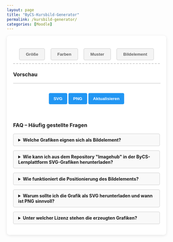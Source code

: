 ```yaml
---
layout: page
title: "ByCS-Kursbild-Generator"
permalink: /kursbild-generator/
categories: [Moodle]
---
```

<style>
        h1 {
            text-align: center;
            color: #333;
        }

        .container {
            display: flex;
            flex-direction: column;
            gap: 20px;
            min-width: 350px;
        }

        .controls {
            background-color: white;
            padding: 20px;
            border-radius: 8px;
            box-shadow: 0 2px 10px rgba(0, 0, 0, 0.1);
        }

        .control-group {
            margin-bottom: 15px;
        }

        label {
            display: block;
            margin-bottom: 5px;
            font-weight: 600;
        }

        select,
        input {
            padding: 8px;
            border: 1px solid #ddd;
            border-radius: 4px;
        }

                .color-inputs,
        .size-inputs,
        .pattern-selection {
            display: grid;
            grid-template-columns: repeat(3, 1fr);
            gap: 10px;
            padding: 8px;
        }

        /* Für mittlere Bildschirme: nur zwei Spalten */
        @media (max-width: 768px) {
            .color-inputs,
            .size-inputs,
            .pattern-selection {
                grid-template-columns: repeat(2, 1fr);
            }
        }

        /* Für kleine Bildschirme: eine Spalte */
        @media (max-width: 480px) {
            .color-inputs,
            .size-inputs,
            .pattern-selection {
                grid-template-columns: 1fr;
            }
        }

        .color-inputs input {
            padding: 0px;
        }

        button {
            background-color: #4CAF50;
            color: white;
            border: none;
            padding: 10px 15px;
            border-radius: 4px;
            cursor: pointer;
            font-weight: 600;
            margin-top: 10px;
        }

        button:hover {
            background-color: #45a049;
        }

        #svg-container {
            width: 100%;
            border: 1px solid #ddd;
            overflow: hidden;
            position: relative;
        }

        .download-section {
            margin-top: 20px;
            text-align: center;
        }

        #download-btn, #download-png-btn,
        #generate-btn {
            background-color: #2196F3;
        }

        #download-btn:hover {
            background-color: #0b7dda;
        }

        .pattern-selection label {
            display: flex;
            align-items: center;
            gap: 5px;
        }

        .pattern-selection input[type="radio"] {
            margin: 0;
        }

        .image-size-slider {
            margin-top: 10px;
        }

        .color-section {
            display: flex;
            flex-direction: column;
            gap: 10px;
        }

        .secondary-color-container {
            transition: opacity 0.3s;
        }

        .disabled {
            opacity: 0.5;
            pointer-events: none;
        }

        .hidden {
            display: none;
        }

                /* Style für die Navigation */
        .navigation {
            display: flex;
            flex-direction: row;
            flex-wrap: wrap;
            justify-content: space-around;
            margin-bottom: 20px;
            padding: 10px;
            border-bottom: dashed 2px #ccc;
        }

        /* Tablet: 2 Elemente pro Zeile */
        @media (max-width: 768px) {
            .navigation {
                justify-content: space-between;
            }

            .navigation > * {
                flex: 0 0 48%;
                margin-bottom: 10px;
            }
        }

        /* Smartphone: 1 Element pro Zeile */
        @media (max-width: 480px) {
            .navigation > * {
                flex: 0 0 100%;
            }
        }

        .tab-button {
            padding: 10px 20px;
            cursor: pointer;
            border: 1px solid #ccc;
            background-color: #f4f4f4;
            color: #656565;
        }

        .tab-button:hover {
            background-color: #ddd;
        }

        .tab-button.active {
            background-color: #3498db;
            color: white;
        }

        /* Style für den Inhalt der Tabs */
        .tab-content {
            display: none;
            margin-bottom: 12px;
            width: 600px;
            }

        .tab-content.active {
            display: block;
        }
        details {
            margin-bottom: 1em;
            background: #f9f9f9;
            border: 1px solid #ccc;
            padding: 10px 15px;
            border-radius: 4px;
            }
            summary {
            cursor: pointer;
            font-weight: bold;
            outline: none;
            }
            summary::-webkit-details-marker {
            margin-right: 10px;
            }
</style>
<div class="controls">
<div class="navigation">
    <button class="tab-button" onclick="openTab(event, 'options')">Größe</button>
    <button class="tab-button" onclick="openTab(event, 'colors')">Farben</button>
    <button class="tab-button" onclick="openTab(event, 'pattern')">Muster</button>
    <button class="tab-button" onclick="openTab(event, 'image')">Bildelement</button>
</div>

<div class="tab-content" id="options">
    <div class="control-group">
        <label for="preset">Optimiert für</label>
        <select id="preset">
            <option value="1800x390">Kursbild im Kurs</option>
            <option value="1800x600">Kursbild in der Übersicht</option>
            <option value="900x520">Drive Space</option>
            <option value="600x600">Quadratisch</option>
            <option value="custom">Benutzerdefiniert</option>
        </select>
    </div>
    <div class="control-group hidden" id="custom-dimensions">
        <label>Abmessungen</label>
        <div class="size-inputs">
            <div>
                <label for="width">Breite (px)</label>
                <input type="number" id="width" value="1800" min="200" max="2000">
            </div>
            <div>
                <label for="height">Höhe (px)</label>
                <input type="number" id="height" value="360" min="100" max="800">
            </div>
        </div>
    </div>
</div>

<div class="tab-content" id="colors">
    <div class="control-group color-section">
        <label>Farbverlauf</label>
        <select id="gradient-type" style="max-width: 250px">
            <option value="linear">Linear (Links nach Rechts)</option>
            <option value="linear-top-bottom">Linear (Oben nach Unten)</option>
            <option value="radial">Radial (Mitte nach Außen)</option>
            <option value="diagonal">Diagonal</option>
            <option value="none">Ohne</option>
        </select>
        <div class="color-inputs" id="color-selection">
            <div>
                <label for="primary-color">Primärfarbe</label>
                <input type="color" id="primary-color" value="#3498db">
                <label><input type="checkbox" id="primary-transparent"> Transparent</label>
            </div>
            <div class="secondary-color-container" id="secondary-color-container">
                <label for="secondary-color">Sekundärfarbe</label>
                <input type="color" id="secondary-color" value="#2ecc71">
                <label><input type="checkbox" id="secondary-transparent"> Transparent</label>
            </div>
        </div>
    </div>
</div>

<div class="tab-content" id="pattern">
    <div class="control-group">
        <label>Hintergundmuster</label>
        <div class="pattern-selection" id="pattern-selection">
            <label><input type="radio" name="pattern" value="none" checked> Ohne</label>
            <label><input type="radio" name="pattern" value="waves"> Wellen</label>
            <label><input type="radio" name="pattern" value="circles"> Kreise</label>
            <label><input type="radio" name="pattern" value="dots"> Punkte</label>
            <label><input type="radio" name="pattern" value="dabs"> Sprenkel</label>
            <label><input type="radio" name="pattern" value="stars"> Sternenhimmel</label>
            <label><input type="radio" name="pattern" value="lines"> Linien</label>
            <label><input type="radio" name="pattern" value="grid"> Gitter</label>
            <label><input type="radio" name="pattern" value="crosses"> Kreuze</label>  
        </div>
    </div>
        <label>Animationstyp</label>
        <select id="animation-type">
            <option value="none">Ohne</option>
            <option value="translate">Bewegung links nach rechts</option>
            <option value="translate2">Bewegung oben nach unten</option>
            <option value="rotate">Rotation</option>
            <option value="fade">Ausblenden</option>
            <option value="diagonal">Diagonal</option>
        </select>
<br><br>
<label>Animationsgeschwindigkeit</label>
<select id="animation-speed">
<option value="slow">Langsam</option>
<option value="medium" selected>Mittel</option>
<option value="fast">Schnell</option>
</select>
</div>

<div class="tab-content" id="image">
    <div class="control-group">
        <label>Bild-Element hochladen (SVG)</label>
        <input type="file" id="image-upload" accept="image/svg+xml"><br><br>
        <div id="image-controls" class="hidden">
            <label for="image-size">Bildgröße:</label>
            <input type="range" id="image-size" class="image-size-slider" min="25" max="300" value="100">
            <label for="image-position" class="hidden">Bildposition x:</label>
            <input type="range" id="image-position" class="image-position-slider hidden" min="0" max="100"
                value="50">
            <label for="image-position" class="hidden">Bildposition y:</label>
            <input type="range" id="image-position-y" class="image-position-slider hidden" min="-100" max="100"
                value="0">
            <br>
            <button id="reset-position-btn">Position zurücksetzen</button>
        </div>
    </div>
</div>

<div class="preview">
    <h3>Vorschau</h3>
    <div id="svg-container"></div>
    <div class="download-section">
        <button id="download-btn">SVG</button>
        <button id="download-png-btn">PNG</button>
        <button id="generate-btn">Aktualisieren</button>
    </div>
</div>
<br><br>
<h3>FAQ – Häufig gestellte Fragen</h3>

<details>
    <summary>Welche Grafiken eignen sich als Bildelement?</summary>
    <p>Die Grafiken müssen im SVG-Format vorliegen. Geeignete Dateien können aus dem Repository "Imagehub" in der ByCS-Lernplattform heruntergeladen werden.
    </p>
  </details>
<details>
    <summary>Wie kann ich aus dem Repository "Imagehub" in der ByCS-Lernplattform SVG-Grafiken herunterladen?</summary>
    <p>Gehe in der Lernplattform zu <a href="https://www.bycs.de/hilfe-und-tutorials/lernplattform/meine-dateien-fuer-lernende/index.html">Meine Dateien</a> und füge dort aus dem Imagehub die gewünschten Grafiken zu deinen Dateien hinzu. Nach dem Speichern kannst du Sie von dort bequem herunterladen.
    Achtung: Das Repository steht nur bayerischen Lehrkräften zu Verfügung.
    </p>
  </details>
  <details>
  <summary>Wie funktioniert die Positionierung des Bildelements?</summary>
  <p>
    - Sobald du ein SVG hochgeladen hast, erscheint im Vorschaubereich dein Bild als ein verschiebbares Element.<br>
    - Du kannst das Bild mit der Maus oder per Finger (auf Touchscreens) verschieben.<br>
    - Die Bildgröße lässt sich über den Schieberegler einstellen.<br>
    - Mit dem Button „Position zurücksetzen“ wird die Bildposition auf den Standard (zentrale Platzierung) zurückgesetzt.
  </p>
</details>
<details>
    <summary>Warum sollte ich die Grafik als SVG herunterladen und wann ist PNG sinnvoll?</summary>
    <p>
      SVG (Scalable Vector Graphics) bietet den Vorteil, dass die Grafiken verlustfrei skaliert werden können und somit auf allen Bildschirmgrößen gestochen scharf aussehen. Dadurch eignet sich SVG besonders gut für moderne Web-Anwendungen und responsive Designs.<br><br>
      Lade das PNG herunter, wenn du es als Bild im Drive Space verwenden möchtest, da SVG hier nicht unterstützt wird. PNG-Dateien sind rasterbasiert und unterstützen keine Animationen.
    </p>
  </details>
<details>
    <summary>Unter welcher Lizenz stehen die erzeugten Grafiken?</summary>
  <p>Die erzeugten Bilder stehen (abhängig vom hochgeladenen Bildelement) unter der Lizenz <a
    href="https://creativecommons.org/publicdomain/zero/1.0/deed.de" target="_blank"
    rel="license noopener noreferrer">CC0 1.0</a>.
    </p>
  </details>
</div>
<script>
        document.addEventListener("DOMContentLoaded", () => {
                const widthInput = document.getElementById("width");
                const heightInput = document.getElementById("height");
                // Wertebereich
                const widthMin = parseInt(widthInput.min);
                const widthMax = parseInt(widthInput.max);
                const heightMin = parseInt(heightInput.min);
                const heightMax = parseInt(heightInput.max);
                function validateInput(input, min, max) {
                    let value = parseInt(input.value);
                    if (isNaN(value)) {
                        input.value = min;
                        return;
                    }
                    if (value < min) {
                        input.value = min;
                        alert(`Wert zu klein! Mindestwert ist ${min}px.`);
                    } else if (value > max) {
                        input.value = max;
                        alert(`Wert zu groß! Maximalwert ist ${max}px.`);
                    }
                }
                widthInput.addEventListener("change", () => {
                    validateInput(widthInput, widthMin, widthMax);
                });
                heightInput.addEventListener("change", () => {
                    validateInput(heightInput, heightMin, heightMax);
                });
            });
        </script>
   <script>
            document.addEventListener('DOMContentLoaded', function () {
                const generateBtn = document.getElementById('generate-btn');
                const downloadBtn = document.getElementById('download-btn');
                const downloadPngBtn = document.getElementById('download-png-btn');
                const svgContainer = document.getElementById('svg-container');
                const imageUpload = document.getElementById('image-upload');
                const imageSizeSlider = document.getElementById('image-size');
                const imagePositionSlider = document.getElementById('image-position');
                const imagePositionSliderY = document.getElementById('image-position-y');
                const resetPositionBtn = document.getElementById('reset-position-btn'); // Neuer Button
                const gradientType = document.getElementById('gradient-type');
                const secondaryColorContainer = document.getElementById('secondary-color-container');
                const primaryColor = document.getElementById('primary-color');
                const secondaryColor = document.getElementById('secondary-color');
                let uploadedImage = null;
                let uploadedImageAspectRatio = 1;
                let isDragging = false;
                let currentX, currentY;
                let initialX, initialY;
                generateBtn.addEventListener('click', generateHeader);
                downloadBtn.addEventListener('click', downloadSVG);
                downloadPngBtn.addEventListener('click', downloadPNG);
                imageUpload.addEventListener('change', handleImageUpload);
                gradientType.addEventListener('change', toggleSecondaryColor);
                primaryColor.addEventListener('input', generateHeader);
                secondaryColor.addEventListener('input', generateHeader);
                document.getElementById('primary-transparent').addEventListener('change', generateHeader);
                document.getElementById('secondary-transparent').addEventListener('change', generateHeader);
                document.getElementById('pattern-selection').addEventListener('change', generateHeader);
                document.getElementById('animation-type').addEventListener('change', generateHeader);
                document.getElementById('animation-speed').addEventListener('change', generateHeader);
                document.getElementById('width').addEventListener('input', generateHeader);
                document.getElementById('height').addEventListener('input', generateHeader);
                imageSizeSlider.addEventListener('input', generateHeader);
                imagePositionSlider.addEventListener('input', generateHeader);
                imagePositionSliderY.addEventListener('input', generateHeader);
                resetPositionBtn.addEventListener('click', resetPosition); // Event-Listener für den Button
                function toggleSecondaryColor() {
                    if (gradientType.value === 'none') {
                        secondaryColorContainer.classList.add('disabled');
                    } else {
                        secondaryColorContainer.classList.remove('disabled');
                    }
                    generateHeader();
                }
                function handleImageUpload(event) {
                    const file = event.target.files[0];
                    if (file && file.type === 'image/svg+xml') {
                        const reader = new FileReader();
                        reader.onload = function (e) {
                            uploadedImage = e.target.result;
                            const parser = new DOMParser();
                            const svgDoc = parser.parseFromString(uploadedImage, 'image/svg+xml');
                            const svgElement = svgDoc.documentElement;
                            let svgWidth = svgElement.getAttribute('width') || svgElement.getAttribute('viewBox')?.split(' ')[2];
                            let svgHeight = svgElement.getAttribute('height') || svgElement.getAttribute('viewBox')?.split(' ')[3];
                            if (svgWidth && typeof svgWidth === 'string') svgWidth = parseFloat(svgWidth);
                            if (svgHeight && typeof svgHeight === 'string') svgHeight = parseFloat(svgHeight);
                            if (!svgElement.getAttribute('viewBox') && svgWidth && svgHeight) {
                                svgElement.setAttribute('viewBox', `0 0 ${svgWidth} ${svgHeight}`);
                            }
                            if (svgWidth && svgHeight) {
                                uploadedImageAspectRatio = svgHeight / svgWidth;
                            }
                            uploadedImage = svgElement.outerHTML;
                            document.getElementById('image-controls').classList.remove('hidden');
                            generateHeader();
                        };
                        reader.readAsText(file);
                    } else {
                        alert('Bitte eine SVG-Datei hochladen.');
                    }
                }
                function generateHeader() {
                    const width = parseInt(document.getElementById('width').value);
                    const height = parseInt(document.getElementById('height').value);
                    const primaryTransparent = document.getElementById('primary-transparent').checked;
                    const secondaryTransparent = document.getElementById('secondary-transparent').checked;
                    const primaryColorValue = primaryTransparent ? 'transparent' : primaryColor.value;
                    const secondaryColorValue = secondaryTransparent ? 'transparent' : secondaryColor.value;
                    const pattern = document.querySelector('input[name="pattern"]:checked').value;
                    const speed = document.getElementById('animation-speed').value;
                    const animationType = document.getElementById('animation-type').value;
                    const imageSize = parseInt(imageSizeSlider.value);
                    const imagePosition = parseInt(imagePositionSlider.value);
                    const imagePositionY = parseInt(imagePositionSliderY.value);
                    const gradientTypeValue = gradientType.value;
                    const duration = speed === 'slow' ? 15 : speed === 'fast' ? 5 : 10;
                    let gradientDef = '';
                    let fillColor = '';
                    if (gradientTypeValue === 'none') {
                        fillColor = `fill="${primaryColorValue}"`;
                    } else {
                        const gradientId = 'bg-gradient';
                        fillColor = `fill="url(#${gradientId})"`;
                        if (gradientTypeValue === 'linear') {
                            gradientDef = `<linearGradient id="${gradientId}" x1="0%" y1="0%" x2="100%" y2="0%"><stop offset="0%" stop-color="${primaryColorValue}" /><stop offset="100%" stop-color="${secondaryColorValue}" /></linearGradient>`;
                        } else if (gradientTypeValue === 'linear-top-bottom') {
                            gradientDef = `<linearGradient id="${gradientId}" x1="0%" y1="0%" x2="0%" y2="100%"><stop offset="0%" stop-color="${primaryColorValue}" /><stop offset="100%" stop-color="${secondaryColorValue}" /></linearGradient>`;
                        } else if (gradientTypeValue === 'radial') {
                            gradientDef = `<radialGradient id="${gradientId}" cx="50%" cy="50%" r="70%" fx="50%" fy="50%"><stop offset="0%" stop-color="${primaryColorValue}" /><stop offset="100%" stop-color="${secondaryColorValue}" /></radialGradient>`;
                        } else if (gradientTypeValue === 'diagonal') {
                            gradientDef = `<linearGradient id="${gradientId}" x1="0%" y1="0%" x2="100%" y2="100%"><stop offset="0%" stop-color="${primaryColorValue}" /><stop offset="100%" stop-color="${secondaryColorValue}" /></linearGradient>`;
                        }
                    }
                    let uploadedImageElement = '';
                    if (uploadedImage) {
                        const imgWidth = width / 4 * imageSize / 100;
                        const imgHeight = imgWidth * uploadedImageAspectRatio;
                        // Positionierung: Slider 0 = linker Rand bei -imgWidth, Slider 100 = rechter Rand bei width
                        const posX = (imagePosition / 100) * (width + imgWidth) - imgWidth;
                        const posY = ((imagePositionY + 100) / 200) * (height + imgHeight) - imgHeight;
                        const parser = new DOMParser();
                        const svgDoc = parser.parseFromString(uploadedImage, 'image/svg+xml');
                        const svgElement = svgDoc.documentElement;
                        svgElement.setAttribute('width', "100%");
                        svgElement.setAttribute('height', "100%");
                        uploadedImageElement = `
                <svg 
                    id="draggable-image" 
                    x="${posX}" 
                    y="${posY}"
                    width="${imgWidth}" 
                    height="${imgHeight}" 
                    style="overflow: visible; cursor: move;"
                >
                    ${svgElement.outerHTML}
                </svg>
            `;
                    }
                    const svg = `<svg xmlns="http://www.w3.org/2000/svg" viewBox="0 0 ${width} ${height}" width="100%" height="100%">
            <defs>${gradientDef}${createPattern(pattern, primaryColorValue, duration, animationType)}</defs>
            <rect width="100%" height="100%" ${fillColor} />
            <rect width="100%" height="100%" fill="url(#${pattern}-pattern)" />
            ${uploadedImageElement}
        </svg>`;
                    svgContainer.innerHTML = svg;
                    if (uploadedImage) {
                        const draggable = document.getElementById('draggable-image');
                        if (draggable) {
                            draggable.removeEventListener('mousedown', startDragging);
                            document.removeEventListener('mousemove', drag);
                            document.removeEventListener('mouseup', stopDragging);
                            draggable.removeEventListener('touchstart', startDragging);
                            document.removeEventListener('touchmove', drag);
                            document.removeEventListener('touchend', stopDragging);
                            draggable.addEventListener('mousedown', startDragging);
                            document.addEventListener('mousemove', drag);
                            document.addEventListener('mouseup', stopDragging);
                            draggable.addEventListener('touchstart', startDragging, { passive: false });
                            document.addEventListener('touchmove', drag, { passive: false });
                            document.addEventListener('touchend', stopDragging, { passive: false });
                        }
                    }
                }
                const presetSelect = document.getElementById('preset');
            const widthInput = document.getElementById('width');
            const heightInput = document.getElementById('height');
            const customDimensions = document.getElementById('custom-dimensions');
            function setDimensions(value) {
              if (value === 'custom') {
                customDimensions.classList.remove('hidden');
              } else {
                customDimensions.classList.add('hidden');
                const dimensions = value.split('x');
                if (dimensions.length === 2) {
                  widthInput.value = dimensions[0];
                  heightInput.value = dimensions[1];
                }
              }
            }     
            // Initiale Voreinstellung setzen
            document.addEventListener('DOMContentLoaded', () => {
              setDimensions(presetSelect.value);
            });
            presetSelect.addEventListener('change', (e) => {
  setDimensions(e.target.value);
  generateHeader(); // <-- direkt aufrufen, nicht in DOMContentLoaded packen
});   
                function startDragging(e) {
                    e.preventDefault();
                    isDragging = true;
                    const rect = svgContainer.getBoundingClientRect();
                    if (e.type === 'touchstart') {
                        initialX = e.touches[0].clientX - rect.left;
                        initialY = e.touches[0].clientY - rect.top;
                    } else {
                        initialX = e.clientX - rect.left;
                        initialY = e.clientY - rect.top;
                    }
                    const draggable = document.getElementById('draggable-image');
                    currentX = parseFloat(draggable.getAttribute('x'));
                    currentY = parseFloat(draggable.getAttribute('y'));
                }
                function drag(e) {
                    if (!isDragging) return;
                    e.preventDefault();
                    const rect = svgContainer.getBoundingClientRect();
                    const width = parseInt(document.getElementById('width').value);
                    const height = parseInt(document.getElementById('height').value);
                    const imgWidth = (width / 4 * parseInt(imageSizeSlider.value) / 100);
                    const imgHeight = imgWidth * uploadedImageAspectRatio;
                    let newX, newY;
                    if (e.type === 'touchmove') {
                        newX = e.touches[0].clientX - rect.left;
                        newY = e.touches[0].clientY - rect.top;
                    } else {
                        newX = e.clientX - rect.left;
                        newY = e.clientY - rect.top;
                    }
                    const dx = newX - initialX;
                    const dy = newY - initialY;
                    const updatedX = currentX + dx;
                    const updatedY = currentY + dy;
                    // Begrenze die Position: linker Rand bei -imgWidth, rechter Rand bei width
                    const boundedX = Math.max(-imgWidth, Math.min(updatedX, width));
                    const boundedY = Math.max(-imgHeight, Math.min(updatedY, height));
                    const draggable = document.getElementById('draggable-image');
                    draggable.setAttribute('x', boundedX);
                    draggable.setAttribute('y', boundedY);
                    // Berechne die Slider-Werte basierend auf der aktuellen Position
                    const posXPercentage = ((boundedX + imgWidth) / (width + imgWidth)) * 100; // 0-100
                    const posYPercentage = (((boundedY + imgHeight) / (height + imgHeight)) * 200) - 100; // -100 bis 100
                    imagePositionSlider.value = Math.round(Math.max(0, Math.min(100, posXPercentage)));
                    imagePositionSliderY.value = Math.round(Math.max(-100, Math.min(100, posYPercentage)));
                }
                function stopDragging() {
                    isDragging = false;
                }
                // Neue Funktion zum Zurücksetzen der Position
                function resetPosition() {
                    imagePositionSlider.value = 50; // Mitte auf X-Achse (0 bis 100)
                    imagePositionSliderY.value = 0; // Mitte auf Y-Achse (-100 bis 100)
                    generateHeader(); // Header neu generieren, um die Änderung anzuwenden
                }
                function createPattern(type, color, duration, animation) {
                    const duration_translate = duration;
                    const duration_scale = duration * 8;
                    const duration_rotate = duration * 32;
                    const duration_fade = duration;
                    let patternColor = color;
                    const r = parseInt(color.slice(1, 3), 16);
                    const g = parseInt(color.slice(3, 5), 16);
                    const b = parseInt(color.slice(5, 7), 16);
                    const brightness = (r * 299 + g * 587 + b * 114) / 1000;
                    if (brightness > 128) {
                        const darkerR = Math.max(0, r - 50);
                        const darkerG = Math.max(0, g - 50);
                        const darkerB = Math.max(0, b - 50);
                        patternColor = `rgba(${darkerR}, ${darkerG}, ${darkerB}, 0.7)`;
                    } else {
                        const lighterR = Math.min(255, r + 50);
                        const lighterG = Math.min(255, g + 50);
                        const lighterB = Math.min(255, b + 50);
                        patternColor = `rgba(${lighterR}, ${lighterG}, ${lighterB}, 0.7)`;
                    }
                    let shape = '';
                    if (type === 'none') {
                        shape = ``;
                    } else if (type === 'waves') {
                        shape = `<path d="M-50 25 C-30 10, -10 10, 0 25 C10 40, 30 40, 50 25 C70 10, 90 10, 100 25 C110 40, 130 40, 150 25 C170 10, 190 10, 200 25 C210 40, 230 40, 250 25" stroke="${patternColor}" stroke-width="5" fill="none" /><path d="M150 25 C170 10, 190 10, 200 25 C210 40, 230 40, 250 25 C270 10, 290 10, 310 25 C320 40, 340 40, 360 25 C370 10, 390 10, 400 25" stroke="${patternColor}" stroke-width="1" fill="none" />`;
                    } else if (type === 'circles') {
                        shape = `<circle cx="30" cy="30" r="20" fill="none" stroke="${patternColor}" stroke-width="2" /><circle cx="90" cy="30" r="20" fill="none" stroke="${patternColor}" stroke-width="2" />`;
                    } else if (type === 'dots') {
                        shape = `<circle cx="15" cy="15" r="3" fill="${patternColor}" /><circle cx="45" cy="15" r="3" fill="${patternColor}" />`;
                    } else if (type === 'dabs') {
                        shape = `<circle cx="50" cy="20" r="2" fill="${patternColor}" /><circle cx="70" cy="30" r="2" fill="${patternColor}" /><circle cx="90" cy="40" r="2" fill="${patternColor}" /><circle cx="110" cy="50" r="2" fill="${patternColor}" />`;
                    } else if (type === 'stars') {
                        shape = `<circle cx="10" cy="10" r="2" fill="${patternColor}" /><circle cx="30" cy="50" r="2" fill="${patternColor}" /><circle cx="70" cy="80" r="2" fill="${patternColor}" /><circle cx="120" cy="20" r="2" fill="${patternColor}" /><circle cx="150" cy="60" r="2" fill="${patternColor}" />`;
                    } else if (type === 'lines') {
                        shape = `
                            <line x1="30" y1="0" x2="30" y2="100%" stroke="${patternColor}" stroke-width="2" />
                            <line x1="90" y1="0" x2="90" y2="100%" stroke="${patternColor}" stroke-width="2" />
                        `;
                    } else if (type === 'grid') {
                        shape = `
                            <line x1="30" y1="0" x2="30" y2="100%" stroke="${patternColor}" stroke-width="2" />
                            <line x1="90" y1="0" x2="90" y2="100%" stroke="${patternColor}" stroke-width="2" />
                            <line x1="0" y1="30" x2="100%" y2="30" stroke="${patternColor}" stroke-width="2" />
                            <line x1="0" y1="90" x2="100%" y2="90" stroke="${patternColor}" stroke-width="2" />
                        `;
                    } else if (type === 'crosses') {
                        shape = `
                            <line x1="10" y1="10" x2="20" y2="20" stroke="${patternColor}" stroke-width="2" />
                            <line x1="20" y1="10" x2="10" y2="20" stroke="${patternColor}" stroke-width="2" />
                            <line x1="40" y1="10" x2="50" y2="20" stroke="${patternColor}" stroke-width="2" />
                            <line x1="50" y1="10" x2="40" y2="20" stroke="${patternColor}" stroke-width="2" />
                        `;
                    }
                    const size = (type === 'dots' || type === 'crosses') ? 30 : (type === 'circles') ? 60 : (type === 'grid' || type === 'lines') ? 60 : 100;
                    let anim = '';
                    if (animation !== 'none') {
                        if (animation === 'translate') {
                            anim = `<animateTransform attributeName="patternTransform" type="translate" values="0,0;${size * 2},0" dur="${duration_translate}s" repeatCount="indefinite" />`;
                        } else if (animation === 'translate2') {
                            anim = `<animateTransform attributeName="patternTransform" type="translate" values="0,0;0,${size * 2}" dur="${duration_translate}s" repeatCount="indefinite" />`;
                        } else if (animation === 'rotate') {
                            anim = `<animateTransform attributeName="patternTransform" type="rotate" values="0;360" dur="${duration_rotate}s" repeatCount="indefinite" />`;
                        } else if (animation === 'fade') {
                            anim = `<animate attributeName="opacity" values="1;0.1;1" dur="${duration_fade}s" repeatCount="indefinite" />`;
                        } else if (animation === 'diagonal') {
                            anim = `<animateTransform attributeName="patternTransform" type="translate" values="0,0;${size * 2},${size * 2}" dur="${duration_translate}s" repeatCount="indefinite" />`;
                        }
                    }
                    let patternContent = `${anim}${shape}`;
                    if (animation === 'fade') {
                        patternContent = `<g>${patternContent}</g>`;
                    }
                    return `<pattern id="${type}-pattern" patternUnits="userSpaceOnUse" width="${size * 2}" height="${size}">${patternContent}</pattern>`;
                }
                const patternRadios = document.querySelectorAll('input[name="pattern"]');
                function downloadSVG() {
                    const svg = svgContainer.innerHTML;
                    const blob = new Blob([svg], { type: 'image/svg+xml' });
                    const url = URL.createObjectURL(blob);
                    const link = document.createElement('a');
                    link.href = url;
                    link.download = 'header.svg';
                    link.click();
                    URL.revokeObjectURL(url);
                }
                function downloadPNG() {
    // Hole die Breite und Höhe aus den benutzerdefinierten Eingabefeldern
    const width = parseInt(document.getElementById('width').value, 10);
    const height = parseInt(document.getElementById('height').value, 10);
    const svg = svgContainer.innerHTML;
    const svgBlob = new Blob([svg], { type: 'image/svg+xml' });
    const svgUrl = URL.createObjectURL(svgBlob);
    const img = new Image();
    img.onload = function() {
        const canvas = document.createElement('canvas');
        const ctx = canvas.getContext('2d');
        // Die Canvas-Größe auf die gewählte Breite und Höhe setzen
        canvas.width = width;
        canvas.height = height;
        // Das SVG auf das Canvas zeichnen
        ctx.drawImage(img, 0, 0, width, height);
        // Das PNG aus dem Canvas extrahieren
        canvas.toBlob(function(blob) {
            const url = URL.createObjectURL(blob);
            const link = document.createElement('a');
            link.href = url;
            link.download = 'header.png';
            link.click();
            URL.revokeObjectURL(url);
        }, 'image/png');
    };
    img.src = svgUrl;
}  
 generateHeader();
});
</script>
<script>
    function openTab(event, tabName) {
    // Alle Tab-Contents ausblenden
    var i, tabContents, tabButtons;
    tabContents = document.getElementsByClassName("tab-content");
    for (i = 0; i < tabContents.length; i++) {
    tabContents[i].classList.remove("active");
    }  
    // Alle Tab-Buttons deaktivieren
    tabButtons = document.getElementsByClassName("tab-button");
    for (i = 0; i < tabButtons.length; i++) {
    tabButtons[i].classList.remove("active");
    }  
    // Den aktuellen Tab anzeigen und Button aktivieren
    document.getElementById(tabName).classList.add("active");
    event.currentTarget.classList.add("active");
    }  
    // Öffne die erste Option beim Laden der Seite
    document.addEventListener("DOMContentLoaded", function() {
    document.querySelector(".tab-button").click();
    });
</script>